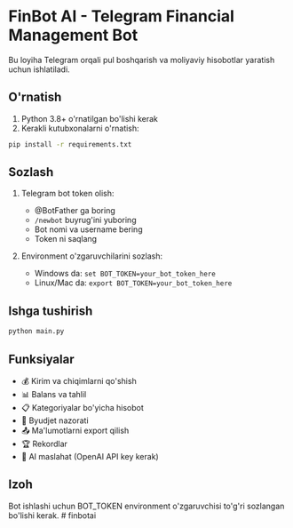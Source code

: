 # FinBot AI - Telegram Financial Management Bot

Bu loyiha Telegram orqali pul boshqarish va moliyaviy hisobotlar yaratish uchun ishlatiladi.

## O'rnatish

1. Python 3.8+ o'rnatilgan bo'lishi kerak
2. Kerakli kutubxonalarni o'rnatish:

```bash
pip install -r requirements.txt
```

## Sozlash

1. Telegram bot token olish:
   - @BotFather ga boring
   - `/newbot` buyrug'ini yuboring
   - Bot nomi va username bering
   - Token ni saqlang

2. Environment o'zgaruvchilarini sozlash:
   - Windows da: `set BOT_TOKEN=your_bot_token_here`
   - Linux/Mac da: `export BOT_TOKEN=your_bot_token_here`

## Ishga tushirish

```bash
python main.py
```

## Funksiyalar

- 💰 Kirim va chiqimlarni qo'shish
- 📊 Balans va tahlil
- 📋 Kategoriyalar bo'yicha hisobot
- 🎯 Byudjet nazorati
- 📤 Ma'lumotlarni export qilish
- 🏆 Rekordlar
- 🤖 AI maslahat (OpenAI API key kerak)

## Izoh

Bot ishlashi uchun BOT_TOKEN environment o'zgaruvchisi to'g'ri sozlangan bo'lishi kerak. #   f i n b o t a i  
 